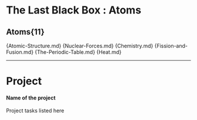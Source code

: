 # The Last Black Box : Atoms

## Atoms{11}

{Atomic-Structure.md}
{Nuclear-Forces.md}
{Chemistry.md}
{Fission-and-Fusion.md}
{The-Periodic-Table.md}
{Heat.md}

---

# Project
#### Name of the project
Project tasks listed here
